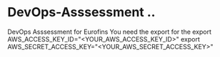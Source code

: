 # DevOps-Asssessment ..
DevOps Asssessment for Eurofins
You need the export for the 
export AWS_ACCESS_KEY_ID="<YOUR_AWS_ACCESS_KEY_ID>"
export AWS_SECRET_ACCESS_KEY="<YOUR_AWS_SECRET_ACCESS_KEY>"
